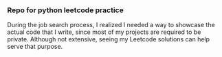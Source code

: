 ### Repo for python leetcode practice
During the job search process, I realized I needed a way to showcase the actual code that I write, since most of my projects are required to be private. Although not extensive, seeing my Leetcode solutions can help serve that purpose.